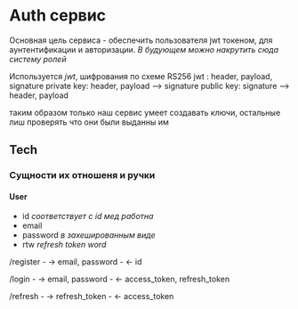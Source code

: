 # Auth сервис

Основная цель сервиса - обеспечить пользователя jwt токеном, для аунтентификации и авторизации.
_В будующем можно накрутить сюда систему ролей_

Используется _jwt_, шифрования по схеме RS256
jwt : header, payload, signature
private key: header, payload --> signature
public key: signature --> header, payload

таким образом только наш сервис умеет создавать ключи, остальные лиш проверять что они были выданны им

## Tech

### Сущности их отношеня и ручки

#### User
* id _соответствует с id мед работна_
* email 
* password _в захешированным виде_
* rtw _refresh token word_

/register
    - -> email, password
    - <- id

/login
    - -> email, password
    - <- access_token, refresh_token

/refresh
    - -> refresh_token
    - <- access_token